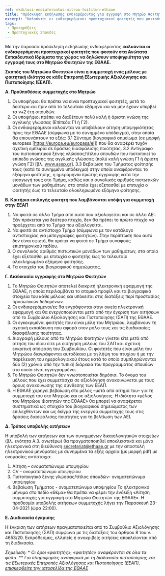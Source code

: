 ```yaml
---
ref: ekdilosi-endiaferontos-mitroo-foititwn-ethaae
title: "Πρόσκληση εκδήλωσης ενδιαφέροντος για εγγραφή στο Μητρώο Φοιτητών της Εθνικής Αρχής Ανώτατης Εκπαίδευσης (ΕΘΑΑΕ)"
excerpt: "Καλούνται οι ενδιαφερόμενοι προπτυχιακοί φοιτητές που φοιτούν στα Ανώτατα Εκπαιδευτικά Ιδρύματα της χώρας να δηλώσουν υποψηφιότητα για εγγραφή τους στο Μητρώο Φοιτητών της ΕΘΑΑΕ, με σκοπό τη συμμετοχή ενός μέλους με φοιτητική ιδιότητα σε κάθε Επιτροπή Εξωτερικής Αξιολόγησης και Πιστοποίησης (ΕΕΑΠ)."
tags:
 - Προκηρύξεις
 - Προπτυχιακές Σπουδές
---
```

Με την παρούσα πρόσκληση εκδήλωσης ενδιαφέροντος **καλούνται οι ενδιαφερόμενοι προπτυχιακοί φοιτητές που φοιτούν στα Ανώτατα Εκπαιδευτικά Ιδρύματα της χώρας να δηλώσουν υποψηφιότητα για εγγραφή τους στο Μητρώο Φοιτητών της ΕΘΑΑΕ.**

**Σκοπός του Μητρώου Φοιτητών είναι η συμμετοχή ενός μέλους με φοιτητική ιδιότητα σε κάθε Επιτροπή Εξωτερικής Αξιολόγησης και Πιστοποίησης (ΕΕΑΠ).**

**Α. Προϋποθέσεις συμμετοχής στο Μητρώο**

1. Οι υποψήφιοι θα πρέπει να είναι προπτυχιακοί φοιτητές, μετά το δεύτερο και πριν από το τελευταίο εξάμηνο και να μην έχουν υπερβεί τα ν+2 έτη σπουδών.
2. Οι υποψήφιοι πρέπει να διαθέτουν πολύ καλή ή άριστη γνώση της αγγλικής γλώσσας (Επίπεδα Γ1 ή Γ2).
3. Οι ενδιαφερόμενοι καλούνται να υποβάλουν αίτηση υποψηφιότητας προς την ΕΘΑΑΕ (σύμφωνα με το συνημμένο υπόδειγμα), στην οποία θα επισυνάπτουν τα εξής:
3.1 Σύντομο βιογραφικό σημείωμα (σε μορφή europass [https://europa.eu/europass/el]) που θα αναφέρει τυχόν σχετική εμπειρία σε δράσεις διασφάλισης ποιότητας.
3.2 Αντίγραφο του πιστοποιητικού ξένης γλώσσας/τίτλου σπουδών που πιστοποιεί το επίπεδο γνώσης της αγγλικής γλώσσας (πολύ καλή γνώση Γ1 ή άριστη γνώση Γ2) [βλ. www.asep.gr].
3.3 Βεβαίωση του Τμήματος φοίτησής τους (κατά το συνημμένο υπόδειγμα) στην οποία αναφέρονται: το εξάμηνο φοίτησης, η ημερομηνία πρώτης εγγραφής κατά την εισαγωγή τους στο Τμήμα, καθώς και ο συνολικός αριθμός πιστωτικών μονάδων των μαθημάτων, στα οποία έχει εξετασθεί με επιτυχία ο φοιτητής έως το τελευταίο ολοκληρωμένο εξάμηνο φοίτησης.

**Β. Κριτήρια επιλογής φοιτητή που λαμβάνονται υπόψη για συμμετοχή στην ΕΕΑΠ**

1. Να φοιτά σε άλλο Τμήμα από αυτό που αξιολογείται και σε άλλο ΑΕΙ. Εάν πρόκειται για δεύτερο πτυχίο, δεν θα πρέπει το πρώτο πτυχίο να προέρχεται από το Τμήμα που αξιολογείται.
2. Να φοιτά σε αντίστοιχο Τμήμα (σύμφωνα με τον κατάλογο αντιστοιχίας για μετεγγραφές φοιτητών). Στην περίπτωση που αυτό δεν είναι εφικτό, θα πρέπει να φοιτά σε Τμήμα συναφούς επιστημονικού πεδίου.
3. Ο συνολικός αριθμός πιστωτικών μονάδων των μαθημάτων, στα οποία έχει εξετασθεί με επιτυχία ο φοιτητής έως το τελευταίο ολοκληρωμένο εξάμηνο φοίτησης.
4. Τα στοιχεία του βιογραφικού σημειώματος.

**Γ. Διαδικασία εγγραφής στο Μητρώο Φοιτητών**

1. Το Μητρώο Φοιτητών αποτελεί διακριτή ηλεκτρονική εφαρμογή της ΕΘΑΑΕ, η οποία περιλαμβάνει το ατομικό προφίλ και τα βιογραφικά στοιχεία του κάθε μέλους και υπόκειται στις διατάξεις περί προστασίας προσωπικών δεδομένων.
2. Οι ενδιαφερόμενοι/ες θα εγγράφονται στην οικεία ηλεκτρονική εφαρμογή και θα ενεργοποιούνται μετά από την έγκριση των αιτήσεων από το Συμβούλιο Αξιολόγησης και Πιστοποίησης (ΣΑΠ) της ΕΘΑΑΕ.
3. Οι εγκεκριμένοι φοιτητές που είναι μέλη του Μητρώου, λαμβάνουν τη σχετική εκπαίδευση που αφορά στον ρόλο τους και τις διαδικασίες διασφάλισης ποιότητας.
4. Διαγραφή μέλους από το Μητρώο Φοιτητών γίνεται είτε μετά από αίτηση του ιδίου είτε με εισήγηση μέλους του ΣΑΠ και σχετική εγκριτική απόφαση του Συμβουλίου. Οι φοιτητές που είναι μέλη του Μητρώου διαγράφονται αυτοδίκαια με τη λήψη του πτυχίου ή με την παρέλευση του ημερολογιακού έτους κατά το οποίο συμπληρώνονται δύο (2) χρόνια από την τυπική διάρκεια του προγράμματος σπουδών στο οποίο είναι εγγεγραμμένοι.
5. Το Μητρώο Φοιτητών δεν γνωστοποιείται δημόσια. Το όνομα του μέλους που έχει συμμετάσχει σε αξιολόγηση ανακοινώνεται με τους όρους ανακοίνωσης της σύνθεσης των ΕΕΑΠ.
6. Η ΕΘΑΑΕ χορηγεί βεβαίωση στο μέλος –μετά από αίτημά του– για τη συμμετοχή του στο Μητρώο και σε αξιολογήσεις. Η ιδιότητα «μέλος του Μητρώου Φοιτητών της ΕΘΑΑΕ» θα μπορεί να αναφέρεται συστηματικά ως στοιχείο του βιογραφικού σημειώματος των επιλεχθέντων και ως δείγμα της ενεργού συμμετοχής τους στις δράσεις διασφάλισης ποιότητας για τη βελτίωση των ΑΕΙ.

**Δ. Τρόπος υποβολής αιτήσεων**

Η υποβολή των αιτήσεων και των συνημμένων δικαιολογητικών στοιχείων (βλ. ενότητα Α.3. ανωτέρω) θα πραγματοποιηθεί αποκλειστικά και μόνο ηλεκτρονικά στη διεύθυνση secretariat@ethaae.gr με την αποστολή ηλεκτρονικού μηνύματος με συνημμένα τα εξής αρχεία (με μορφή pdf) με ονομασίες αντίστοιχα:

1. Αίτηση – ονοματεπώνυμο υποψηφίου
2. CV – ονοματεπώνυμο υποψηφίου
3. Πιστοποιητικό ξένης γλώσσας/τίτλος σπουδών- ονοματεπώνυμο υποψηφίου
4. Βεβαίωση Τμήματος - ονοματεπώνυμο υποψηφίου
Το ηλεκτρονικό μήνυμα στο πεδίο «Θέμα» θα πρέπει να φέρει την ένδειξη «Αίτηση συμμετοχής για
εγγραφή στο Μητρώο Φοιτητών της ΕΘΑΑΕ».
Η προθεσμία υποβολής αιτήσεων συμμετοχής λήγει την Παρασκευή 23-04-2021 (ώρα 22:00).

**Ε. Διαδικασία έγκρισης**

Η έγκριση των αιτήσεων πραγματοποιείται από το Συμβούλιο Αξιολόγησης και Πιστοποίησης (ΣΑΠ) σύμφωνα με τις διατάξεις του άρθρου 8 του ν. 4653/20. Εκπρόθεσμες, ελλιπείς ή ανακριβείς αιτήσεις αποκλείονται από τη διαδικασία.

*Σημείωση:*
\* *Οι όροι «φοιτητής», «φοιτητές» αναφέρονται σε όλα τα φύλα.*
\** *Για πληροφορίες αναφορικά με τη διαδικασία πιστοποίησης και τις Εξωτερικές Επιτροπές Αξιολόγησης και Πιστοποίησης (ΕΕΑΠ), [επισκεφθείτε την ιστοσελίδα της ΕΘΑΑΕ](https://www.ethaae.gr/el/diasfalisi-poiotitas)*
